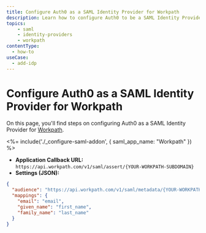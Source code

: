 ```yaml
---
title: Configure Auth0 as a SAML Identity Provider for Workpath
description: Learn how to configure Auth0 to be a SAML Identity Provider for Workpath.
topics:
    - saml
    - identity-providers
    - workpath
contentType:
  - how-to
useCase:
  - add-idp
---
```


# Configure Auth0 as a SAML Identity Provider for Workpath

On this page, you'll find steps on configuring Auth0 as a SAML Identity Provider for [Workpath](https://www.workpath.co/).

<%= include('./_configure-saml-addon', {
  saml_app_name: "Workpath"
}) %>

- **Application Callback URL:** `https://api.workpath.com/v1/saml/assert/{YOUR-WORKPATH-SUBDOMAIN}`
- **Settings (JSON):**

```json
{
  "audience": "https://api.workpath.com/v1/saml/metadata/{YOUR-WORKPATH-SUBDOMAIN}",
  "mappings": {
    "email": "email",
    "given_name": "first_name",
    "family_name": "last_name"
  }
}
```
